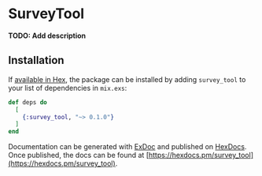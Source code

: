 # SurveyTool

**TODO: Add description**

## Installation

If [available in Hex](https://hex.pm/docs/publish), the package can be installed
by adding `survey_tool` to your list of dependencies in `mix.exs`:

```elixir
def deps do
  [
    {:survey_tool, "~> 0.1.0"}
  ]
end
```

Documentation can be generated with [ExDoc](https://github.com/elixir-lang/ex_doc)
and published on [HexDocs](https://hexdocs.pm). Once published, the docs can
be found at [https://hexdocs.pm/survey_tool](https://hexdocs.pm/survey_tool).

